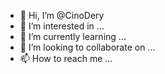 - 👋 Hi, I’m @CinoDery
- 👀 I’m interested in ...
- 🌱 I’m currently learning ...
- 💞️ I’m looking to collaborate on ...
- 📫 How to reach me ...

<!---
CinoDery/CinoDery is a ✨ special ✨ repository because its `README.md` (this file) appears on your GitHub profile.
You can click the Preview link to take a look at your changes.
--->
